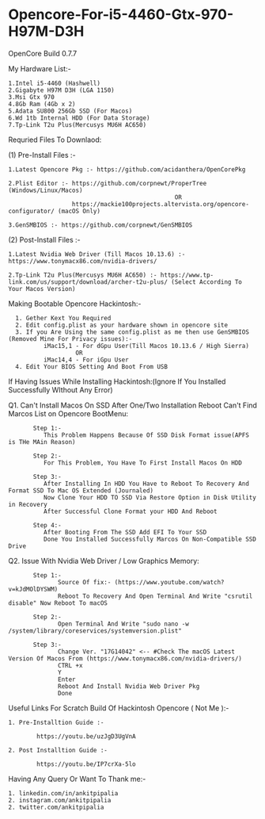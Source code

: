 # Opencore-For-i5-4460-Gtx-970-H97M-D3H

OpenCore Build 0.7.7


My Hardware List:-
  
    1.Intel i5-4460 (Hashwell)
    2.Gigabyte H97M D3H (LGA 1150)
    3.Msi Gtx 970
    4.8Gb Ram (4Gb x 2)
    5.Adata SU800 256Gb SSD (For Macos)
    6.Wd 1tb Internal HDD (For Data Storage)
    7.Tp-Link T2u Plus(Mercusys MU6H AC650)


Requried Files To Downlaod:

 (1) Pre-Install Files :-
 
 
    1.Latest Opencore Pkg :- https://github.com/acidanthera/OpenCorePkg
    
    2.Plist Editor :- https://github.com/corpnewt/ProperTree (Windows/Linux/Macos)
                                                   OR 
                      https://mackie100projects.altervista.org/opencore-configurator/ (macOS Only)
                      
    3.GenSMBIOS :- https://github.com/corpnewt/GenSMBIOS
    
    
    
 (2) Post-Install Files :-
 
    1.Latest Nvidia Web Driver (Till Macos 10.13.6) :- https://www.tonymacx86.com/nvidia-drivers/
    
    2.Tp-Link T2u Plus(Mercusys MU6H AC650) :- https://www.tp-link.com/us/support/download/archer-t2u-plus/ (Select According To Your Macos Version)
    
    
    
Making Bootable Opencore Hackintosh:-
    
      1. Gether Kext You Required 
      2. Edit config.plist as your hardware shown in opencore site
      3. If you Are Using the same config.plist as me then use GenSMBIOS (Removed Mine For Privacy issues):-
              iMac15,1 - For dGpu User(Till Macos 10.13.6 / High Sierra)
                       OR
              iMac14,4 - For iGpu User
      4. Edit Your BIOS Setting And Boot From USB
      


If Having Issues While Installing Hackintosh:(Ignore If You Installed Successfully WIthout Any Error)
  
  Q1. Can't Install Macos On SSD After One/Two Installation Reboot Can't Find Marcos List on Opencore BootMenu:
           
           Step 1:-
              This Problem Happens Because Of SSD Disk Format issue(APFS is THe MAin Reason)
           
           Step 2:-
              For This Problem, You Have To First Install Macos On HDD 
           
           Step 3:-
              After Installing In HDD You Have to Reboot To Recovery And Format SSD To Mac OS Extended (Journaled)
              Now Clone Your HDD TO SSD Via Restore Option in Disk Utility in Recovery
              After Successful Clone Format your HDD And Reboot
           
           Step 4:-
              After Booting From The SSD Add EFI To Your SSD
              Done You Installed Successfully Marcos On Non-Compatible SSD Drive 
              
              
              
  Q2. Issue With Nvidia Web Driver / Low Graphics Memory:
            
           Step 1:-
                  Source Of fix:- (https://www.youtube.com/watch?v=kJdMOlDYSWM)
                  Reboot To Recovery And Open Terminal And Write "csrutil disable" Now Reboot To macOS
                  
           Step 2:-
                  Open Terminal And Write "sudo nano -w /system/library/coreservices/systemversion.plist"
                  
           Step 3:-
                  Change Ver. "17G14042" <-- #Check The macOS Latest Version Of Macos From (https://www.tonymacx86.com/nvidia-drivers/)
                  CTRL +x
                  Y
                  Enter
                  Reboot And Install Nvidia Web Driver Pkg
                  Done
                  
                  

Useful Links For Scratch Build Of Hackintosh Opencore ( Not Me ):-
    
    1. Pre-Installtion Guide :-
    
            https://youtu.be/uzJgD3UgVnA
            
    2. Post Installtion Guide :-
    
            https://youtu.be/IP7crXa-5lo





Having Any Query Or Want To Thank me:-
    
    1. linkedin.com/in/ankitpipalia
    2. instagram.com/ankitpipalia
    2. twitter.com/ankitpipalia

